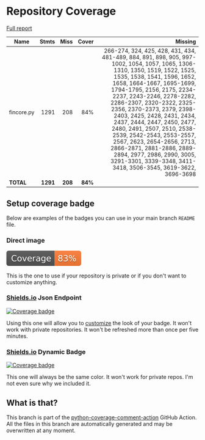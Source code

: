# Repository Coverage

[Full report](https://htmlpreview.github.io/?https://github.com/inco-org/fincore/blob/python-coverage-comment-action-data/htmlcov/index.html)

| Name       |    Stmts |     Miss |   Cover |   Missing |
|----------- | -------: | -------: | ------: | --------: |
| fincore.py |     1291 |      208 |     84% |266-274, 324, 425, 428, 431, 434, 481-489, 884, 891, 898, 905, 997-1002, 1054, 1057, 1065, 1306-1310, 1350, 1519, 1522, 1525, 1535, 1538, 1541, 1596, 1652, 1658, 1664-1667, 1695-1699, 1794-1795, 2156, 2175, 2234-2237, 2243-2246, 2278-2282, 2286-2307, 2320-2322, 2325-2356, 2370-2373, 2379, 2398-2403, 2425, 2428, 2431, 2434, 2437, 2444, 2447, 2450, 2477, 2480, 2491, 2507, 2510, 2538-2539, 2542-2543, 2553-2557, 2567, 2623, 2654-2656, 2713, 2866-2871, 2881-2886, 2889-2894, 2977, 2986, 2990, 3005, 3291-3301, 3339-3348, 3411-3418, 3506-3545, 3619-3622, 3696-3698 |
|  **TOTAL** | **1291** |  **208** | **84%** |           |


## Setup coverage badge

Below are examples of the badges you can use in your main branch `README` file.

### Direct image

[![Coverage badge](https://raw.githubusercontent.com/inco-org/fincore/python-coverage-comment-action-data/badge.svg)](https://htmlpreview.github.io/?https://github.com/inco-org/fincore/blob/python-coverage-comment-action-data/htmlcov/index.html)

This is the one to use if your repository is private or if you don't want to customize anything.

### [Shields.io](https://shields.io) Json Endpoint

[![Coverage badge](https://img.shields.io/endpoint?url=https://raw.githubusercontent.com/inco-org/fincore/python-coverage-comment-action-data/endpoint.json)](https://htmlpreview.github.io/?https://github.com/inco-org/fincore/blob/python-coverage-comment-action-data/htmlcov/index.html)

Using this one will allow you to [customize](https://shields.io/endpoint) the look of your badge.
It won't work with private repositories. It won't be refreshed more than once per five minutes.

### [Shields.io](https://shields.io) Dynamic Badge

[![Coverage badge](https://img.shields.io/badge/dynamic/json?color=brightgreen&label=coverage&query=%24.message&url=https%3A%2F%2Fraw.githubusercontent.com%2Finco-org%2Ffincore%2Fpython-coverage-comment-action-data%2Fendpoint.json)](https://htmlpreview.github.io/?https://github.com/inco-org/fincore/blob/python-coverage-comment-action-data/htmlcov/index.html)

This one will always be the same color. It won't work for private repos. I'm not even sure why we included it.

## What is that?

This branch is part of the
[python-coverage-comment-action](https://github.com/marketplace/actions/python-coverage-comment)
GitHub Action. All the files in this branch are automatically generated and may be
overwritten at any moment.